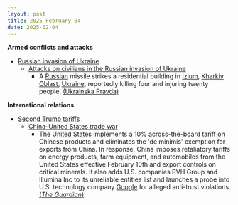 ```yaml
---
layout: post
title: 2025 February 04
date: 2025-02-04
---
```



**Armed conflicts and attacks**

* [Russian invasion of Ukraine](https://en.wikipedia.org/wiki/Russian_invasion_of_Ukraine "Russian invasion of Ukraine")
  + [Attacks on civilians in the Russian invasion of Ukraine](https://en.wikipedia.org/wiki/Attacks_on_civilians_in_the_Russian_invasion_of_Ukraine "Attacks on civilians in the Russian invasion of Ukraine")
    - A [Russian](https://en.wikipedia.org/wiki/Russian_Armed_Forces "Russian Armed Forces") missile strikes a residential building in [Izium](https://en.wikipedia.org/wiki/Izium "Izium"), [Kharkiv Oblast](https://en.wikipedia.org/wiki/Kharkiv_Oblast "Kharkiv Oblast"), [Ukraine](https://en.wikipedia.org/wiki/Ukraine "Ukraine"), reportedly killing four and injuring twenty people. [(Ukrainska Pravda)](https://www.pravda.com.ua/eng/news/2025/02/4/7496676/)

**International relations**

* [Second Trump tariffs](https://en.wikipedia.org/wiki/Second_Trump_tariffs "Second Trump tariffs")
  + [China–United States trade war](https://en.wikipedia.org/wiki/China%E2%80%93United_States_trade_war "China–United States trade war")
    - The [United States](https://en.wikipedia.org/wiki/United_States "United States") implements a 10% across-the-board tariff on Chinese products and eliminates the 'de minimis' exemption for exports from China. In response, China imposes retaliatory tariffs on energy products, farm equipment, and automobiles from the United States effective February 10th and export controls on critical minerals. It also adds U.S. companies PVH Group and Illumina Inc to its unreliable entities list and launches a probe into U.S. technology company [Google](https://en.wikipedia.org/wiki/Google "Google") for alleged anti-trust violations. [(*The Guardian*)](https://www.theguardian.com/us-news/2025/feb/04/trump-china-tariffs)
